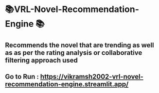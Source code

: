 # :books:VRL-Novel-Recommendation-Engine  :books:
## Recommends the novel that are trending as well as as per the rating analysis or collaborative filtering approach used
## Go to Run : https://vikramsh2002-vrl-novel-recommendation-engine.streamlit.app/
